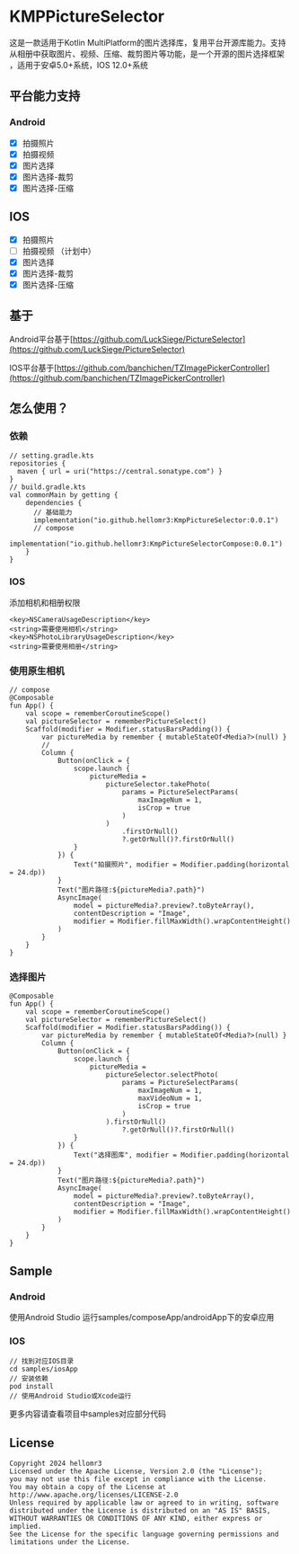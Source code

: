 # KMPPictureSelector

这是一款适用于Kotlin MultiPlatform的图片选择库，复用平台开源库能力。支持从相册中获取图片、视频、压缩、裁剪图片等功能，是一个开源的图片选择框架 ，适用于安卓5.0+系统，IOS 12.0+系统

## 平台能力支持

### Android

- [x] 拍摄照片
- [x] 拍摄视频
- [x] 图片选择
- [x] 图片选择-裁剪
- [x] 图片选择-压缩

## IOS

- [x] 拍摄照片
- [ ] 拍摄视频 （计划中）
- [x] 图片选择
- [x] 图片选择-裁剪
- [x] 图片选择-压缩

## 基于

Android平台基于[https://github.com/LuckSiege/PictureSelector](https://github.com/LuckSiege/PictureSelector)

IOS平台基于[https://github.com/banchichen/TZImagePickerController](https://github.com/banchichen/TZImagePickerController)

## 怎么使用？

### 依赖

```auto
// setting.gradle.kts
repositories {
  maven { url = uri("https://central.sonatype.com") }
}
// build.gradle.kts
val commonMain by getting {
    dependencies {
      // 基础能力
      implementation("io.github.hellomr3:KmpPictureSelector:0.0.1")
      // compose
      implementation("io.github.hellomr3:KmpPictureSelectorCompose:0.0.1")
    }
} 
```

### IOS

添加相机和相册权限

```auto
<key>NSCameraUsageDescription</key>
<string>需要使用相机</string>
<key>NSPhotoLibraryUsageDescription</key>
<string>需要使用相册</string>
```

### 使用原生相机

```auto
// compose
@Composable
fun App() {
    val scope = rememberCoroutineScope()
    val pictureSelector = rememberPictureSelect()
    Scaffold(modifier = Modifier.statusBarsPadding()) {
        var pictureMedia by remember { mutableStateOf<Media?>(null) }
        //
        Column {
            Button(onClick = {
                scope.launch {
                    pictureMedia =
                        pictureSelector.takePhoto(
                            params = PictureSelectParams(
                                maxImageNum = 1,
                                isCrop = true
                            )
                        )
                            .firstOrNull()
                            ?.getOrNull()?.firstOrNull()
                }
            }) {
                Text("拍摄照片", modifier = Modifier.padding(horizontal = 24.dp))
            }
            Text("图片路径:${pictureMedia?.path}")
            AsyncImage(
                model = pictureMedia?.preview?.toByteArray(),
                contentDescription = "Image",
                modifier = Modifier.fillMaxWidth().wrapContentHeight()
            )
        }
    }
}
```

### 选择图片

```auto
@Composable
fun App() {
    val scope = rememberCoroutineScope()
    val pictureSelector = rememberPictureSelect()
    Scaffold(modifier = Modifier.statusBarsPadding()) {
        var pictureMedia by remember { mutableStateOf<Media?>(null) }
        Column {
            Button(onClick = {
                scope.launch {
                    pictureMedia =
                        pictureSelector.selectPhoto(
                            params = PictureSelectParams(
                                maxImageNum = 1,
                                maxVideoNum = 1,
                                isCrop = true
                            )
                        ).firstOrNull()
                            ?.getOrNull()?.firstOrNull()
                }
            }) {
                Text("选择图库", modifier = Modifier.padding(horizontal = 24.dp))
            }
            Text("图片路径:${pictureMedia?.path}")
            AsyncImage(
                model = pictureMedia?.preview?.toByteArray(),
                contentDescription = "Image",
                modifier = Modifier.fillMaxWidth().wrapContentHeight()
            )
        }
    }
}
```

## Sample

### Android

使用Android Studio 运行samples/composeApp/androidApp下的安卓应用

### IOS

```auto
// 找到对应IOS目录
cd samples/iosApp
// 安装依赖
pod install
// 使用Android Studio或Xcode运行
```

更多内容请查看项目中samples对应部分代码

## License

```auto
Copyright 2024 hellomr3
Licensed under the Apache License, Version 2.0 (the "License");
you may not use this file except in compliance with the License.
You may obtain a copy of the License at
http://www.apache.org/licenses/LICENSE-2.0
Unless required by applicable law or agreed to in writing, software
distributed under the License is distributed on an "AS IS" BASIS,
WITHOUT WARRANTIES OR CONDITIONS OF ANY KIND, either express or implied.
See the License for the specific language governing permissions and
limitations under the License.
```
